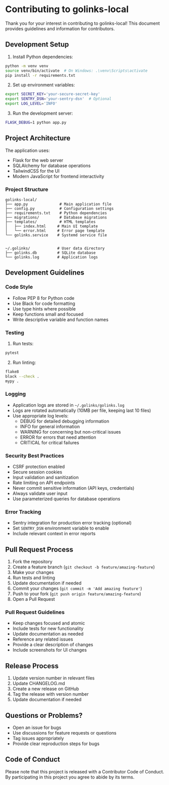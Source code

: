 # Contributing to golinks-local

Thank you for your interest in contributing to golinks-local! This document provides guidelines and information for contributors.

## Development Setup

1. Install Python dependencies:
```bash
python -m venv venv
source venv/bin/activate  # On Windows: .\venv\Scripts\activate
pip install -r requirements.txt
```

2. Set up environment variables:
```bash
export SECRET_KEY='your-secure-secret-key'
export SENTRY_DSN='your-sentry-dsn'  # Optional
export LOG_LEVEL='INFO'
```

3. Run the development server:
```bash
FLASK_DEBUG=1 python app.py
```

## Project Architecture

The application uses:
- Flask for the web server
- SQLAlchemy for database operations
- TailwindCSS for the UI
- Modern JavaScript for frontend interactivity

### Project Structure
```
golinks-local/
├── app.py              # Main application file
├── config.py           # Configuration settings
├── requirements.txt    # Python dependencies
├── migrations/         # Database migrations
├── templates/          # HTML templates
│   ├── index.html     # Main UI template
│   └── error.html     # Error page template
└── golinks.service    # Systemd service file


~/.golinks/            # User data directory
├── golinks.db         # SQLite database
└── golinks.log        # Application logs
```

## Development Guidelines

### Code Style
- Follow PEP 8 for Python code
- Use Black for code formatting
- Use type hints where possible
- Keep functions small and focused
- Write descriptive variable and function names

### Testing
1. Run tests:
```bash
pytest
```

2. Run linting:
```bash
flake8
black --check .
mypy .
```

### Logging
- Application logs are stored in `~/.golinks/golinks.log`
- Logs are rotated automatically (10MB per file, keeping last 10 files)
- Use appropriate log levels:
  * DEBUG for detailed debugging information
  * INFO for general information
  * WARNING for concerning but non-critical issues
  * ERROR for errors that need attention
  * CRITICAL for critical failures

### Security Best Practices
- CSRF protection enabled
- Secure session cookies
- Input validation and sanitization
- Rate limiting on API endpoints
- Never commit sensitive information (API keys, credentials)
- Always validate user input
- Use parameterized queries for database operations

### Error Tracking
- Sentry integration for production error tracking (optional)
- Set `SENTRY_DSN` environment variable to enable
- Include relevant context in error reports

## Pull Request Process

1. Fork the repository
2. Create a feature branch (`git checkout -b feature/amazing-feature`)
3. Make your changes
4. Run tests and linting
5. Update documentation if needed
6. Commit your changes (`git commit -m 'Add amazing feature'`)
7. Push to your fork (`git push origin feature/amazing-feature`)
8. Open a Pull Request

### Pull Request Guidelines
- Keep changes focused and atomic
- Include tests for new functionality
- Update documentation as needed
- Reference any related issues
- Provide a clear description of changes
- Include screenshots for UI changes

## Release Process

1. Update version number in relevant files
2. Update CHANGELOG.md
3. Create a new release on GitHub
4. Tag the release with version number
5. Update documentation if needed

## Questions or Problems?

- Open an issue for bugs
- Use discussions for feature requests or questions
- Tag issues appropriately
- Provide clear reproduction steps for bugs

## Code of Conduct

Please note that this project is released with a Contributor Code of Conduct. By participating in this project you agree to abide by its terms.

